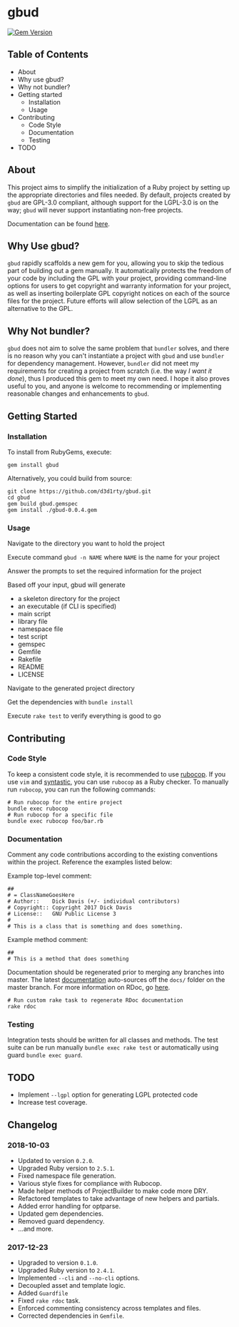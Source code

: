 # gbud
[![Gem Version](https://badge.fury.io/rb/gbud.svg)](https://badge.fury.io/rb/gbud)

## Table of Contents
* About
* Why use gbud?
* Why not bundler?
* Getting started
    * Installation
    * Usage
* Contributing
    * Code Style
    * Documentation
    * Testing
* TODO

## About
This project aims to simplify the initialization of a Ruby project by setting up the appropriate directories and files needed. By default, projects created by `gbud` are GPL-3.0 compliant, although support for the LGPL-3.0 is on the way; `gbud` will never support instantiating non-free projects.

Documentation can be found [here](https://d3d1rty.github.io/gbud/).

## Why Use gbud?
`gbud` rapidly scaffolds a new gem for you, allowing you to skip the tedious part of building out a gem manually. It automatically protects the freedom of your code by including the GPL with your project, providing command-line options for users to get copyright and warranty information for your project, as well as inserting boilerplate GPL copyright notices on each of the source files for the project. Future efforts will allow selection of the LGPL as an alternative to the GPL.

## Why Not bundler?
`gbud` does not aim to solve the same problem that `bundler` solves, and there is no reason why you can't instantiate a project with `gbud` and use `bundler` for dependency management. However, `bundler` did not meet my requirements for creating a project from scratch (i.e. the way *I want it done*), thus I produced this gem to meet my own need. I hope it also proves useful to you, and anyone is welcome to recommending or implementing reasonable changes and enhancements to `gbud`.

## Getting Started
### Installation
To install from RubyGems, execute:

`gem install gbud`

Alternatively, you could build from source:

```
git clone https://github.com/d3d1rty/gbud.git
cd gbud
gem build gbud.gemspec
gem install ./gbud-0.0.4.gem
```

### Usage
Navigate to the directory you want to hold the project

Execute command `gbud -n NAME` where `NAME` is the name for your project

Answer the prompts to set the required information for the project

Based off your input, gbud will generate

  * a skeleton directory for the project
  * an executable (if CLI is specified)
  * main script
  * library file
  * namespace file
  * test script
  * gemspec
  * Gemfile
  * Rakefile
  * README
  * LICENSE

Navigate to the generated project directory

Get the dependencies with `bundle install`

Execute `rake test` to verify everything is good to go

## Contributing
### Code Style
To keep a consistent code style, it is recommended to use
[rubocop](https://github.com/bbatsov/rubocop). If you use `vim` and
[syntastic](https://github.com/vim-syntastic/syntastic), you
can use `rubocop` as a Ruby checker. To manually run `rubocop`, you
can run the following commands:

```
# Run rubocop for the entire project
bundle exec rubocop
# Run rubocop for a specific file
bundle exec rubocop foo/bar.rb
```

### Documentation
Comment any code contributions according to the existing conventions within the project.
Reference the examples listed below:

Example top-level comment:

```
##
# = ClassNameGoesHere
# Author::    Dick Davis (+/- individual contributors)
# Copyright:: Copyright 2017 Dick Davis
# License::   GNU Public License 3
#
# This is a class that is something and does something.
```

Example method comment:

```
##
# This is a method that does something
```

Documentation should be regenerated prior to merging any branches into master. The latest
[documentation](https://d3d1rty.github.io/gbud/) auto-sources off the `docs/` folder on
the master branch. For more information on RDoc, go
[here](https://rdoc.github.io/rdoc/index.html).

```
# Run custom rake task to regenerate RDoc documentation
rake rdoc
```

### Testing
Integration tests should be written for all classes and methods. The test suite
can be run manually `bundle exec rake test` or automatically using guard `bundle exec guard`.

## TODO
* Implement `--lgpl` option for generating LGPL protected code
* Increase test coverage.

## Changelog
### 2018-10-03
* Updated to version `0.2.0`.
* Upgraded Ruby version to `2.5.1`.
* Fixed namespace file generation.
* Various style fixes for compliance with Rubocop.
* Made helper methods of ProjectBuilder to make code more DRY.
* Refactored templates to take advantage of new helpers and partials.
* Added error handling for optparse.
* Updated gem dependencies.
* Removed guard dependency.
* ...and more.

### 2017-12-23
* Upgraded to version `0.1.0`.
* Upgraded Ruby version to `2.4.1`.
* Implemented `--cli` and `--no-cli` options.
* Decoupled asset and template logic.
* Added `Guardfile`
* Fixed `rake rdoc` task.
* Enforced commenting consistency across templates and files.
* Corrected dependencies in `Gemfile`.
